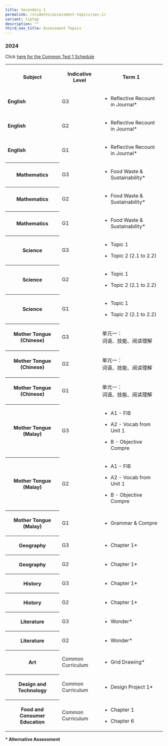 ```yaml
---
title: Secondary 1
permalink: /students/assessment-topics/sec-1/
variant: tiptap
description: ""
third_nav_title: Assessment Topics
---
```

<h3>2024</h3>
<p>Click <a href="/files/2024/2024_Common_Test_1_Final.pdf" rel="noopener noreferrer nofollow" target="_blank">here for the Common Test 1 Schedule</a>
</p>
<table>
<tbody>
<tr>
<th rowspan="1" colspan="1">
<p>Subject</p>
</th>
<th rowspan="1" colspan="1">
<p>Indicative Level</p>
</th>
<th rowspan="1" colspan="1">
<p>Term 1</p>
</th>
</tr>
<tr>
<td rowspan="1" colspan="1">
<p><strong>English</strong>
</p>
</td>
<td rowspan="1" colspan="1">
<p>G3</p>
</td>
<td rowspan="1" colspan="1">
<ul data-tight="true" class="tight">
<li>
<p>Reflective Recount in Journal*</p>
</li>
</ul>
</td>
</tr>
<tr>
<td rowspan="1" colspan="1">
<p><strong>English</strong>
</p>
</td>
<td rowspan="1" colspan="1">
<p>G2</p>
</td>
<td rowspan="1" colspan="1">
<ul data-tight="true" class="tight">
<li>
<p>Reflective Recount in Journal*</p>
</li>
</ul>
</td>
</tr>
<tr>
<td rowspan="1" colspan="1">
<p><strong>English</strong>
</p>
</td>
<td rowspan="1" colspan="1">
<p>G1</p>
</td>
<td rowspan="1" colspan="1">
<ul data-tight="true" class="tight">
<li>
<p>Reflective Recount in Journal*</p>
</li>
</ul>
</td>
</tr>
<tr>
<th rowspan="1" colspan="1">
<p>Mathematics</p>
</th>
<td rowspan="1" colspan="1">
<p>G3</p>
</td>
<td rowspan="1" colspan="1">
<ul data-tight="true" class="tight">
<li>
<p>Food Waste &amp; Sustainability*</p>
</li>
</ul>
</td>
</tr>
<tr>
<th rowspan="1" colspan="1">
<p>Mathematics</p>
</th>
<td rowspan="1" colspan="1">
<p>G2</p>
</td>
<td rowspan="1" colspan="1">
<ul data-tight="true" class="tight">
<li>
<p>Food Waste &amp; Sustainability*</p>
</li>
</ul>
</td>
</tr>
<tr>
<th rowspan="1" colspan="1">
<p>Mathematics</p>
</th>
<td rowspan="1" colspan="1">
<p>G1</p>
</td>
<td rowspan="1" colspan="1">
<ul data-tight="true" class="tight">
<li>
<p>Food Waste &amp; Sustainability*</p>
</li>
</ul>
</td>
</tr>
<tr>
<th rowspan="1" colspan="1">
<p>Science</p>
</th>
<td rowspan="1" colspan="1">
<p>G3</p>
</td>
<td rowspan="1" colspan="1">
<ul data-tight="true" class="tight">
<li>
<p>Topic 1</p>
</li>
<li>
<p>Topic 2 (2.1 to 2.2)</p>
</li>
</ul>
</td>
</tr>
<tr>
<th rowspan="1" colspan="1">
<p>Science</p>
</th>
<td rowspan="1" colspan="1">
<p>G2</p>
</td>
<td rowspan="1" colspan="1">
<ul data-tight="true" class="tight">
<li>
<p>Topic 1</p>
</li>
<li>
<p>Topic 2 (2.1 to 2.2)</p>
</li>
</ul>
</td>
</tr>
<tr>
<th rowspan="1" colspan="1">
<p>Science</p>
</th>
<td rowspan="1" colspan="1">
<p>G1</p>
</td>
<td rowspan="1" colspan="1">
<ul data-tight="true" class="tight">
<li>
<p>Topic 1</p>
</li>
<li>
<p>Topic 2 (2.1 to 2.2)</p>
</li>
</ul>
</td>
</tr>
<tr>
<th rowspan="1" colspan="1">
<p><strong>Mother Tongue (Chinese)</strong>
</p>
</th>
<td rowspan="1" colspan="1">
<p>G3</p>
</td>
<td rowspan="1" colspan="1">
<p>单元一：
<br>词语、技能、阅读理解</p>
</td>
</tr>
<tr>
<th rowspan="1" colspan="1">
<p><strong>Mother Tongue (Chinese)</strong>
</p>
</th>
<td rowspan="1" colspan="1">
<p>G2</p>
</td>
<td rowspan="1" colspan="1">
<p>单元一：
<br>词语、技能、阅读理解</p>
</td>
</tr>
<tr>
<th rowspan="1" colspan="1">
<p><strong>Mother Tongue (Chinese)</strong>
</p>
</th>
<td rowspan="1" colspan="1">
<p>G1</p>
</td>
<td rowspan="1" colspan="1">
<p>单元一：
<br>词语、技能、阅读理解</p>
</td>
</tr>
<tr>
<th rowspan="1" colspan="1">
<p><strong>Mother Tongue (Malay)</strong>
</p>
</th>
<td rowspan="1" colspan="1">
<p>G3</p>
</td>
<td rowspan="1" colspan="1">
<ul data-tight="true" class="tight">
<li>
<p>A1 - FIB</p>
</li>
<li>
<p>A2 - Vocab from Unit 1</p>
</li>
<li>
<p>B - Objective Compre</p>
</li>
</ul>
</td>
</tr>
<tr>
<th rowspan="1" colspan="1">
<p><strong>Mother Tongue (Malay)</strong>
</p>
</th>
<td rowspan="1" colspan="1">
<p>G2</p>
</td>
<td rowspan="1" colspan="1">
<ul data-tight="true" class="tight">
<li>
<p>A1 - FIB</p>
</li>
<li>
<p>A2 - Vocab from Unit 1</p>
</li>
<li>
<p>B - Objective Compre</p>
</li>
</ul>
</td>
</tr>
<tr>
<th rowspan="1" colspan="1">
<p><strong>Mother Tongue (Malay)</strong>
</p>
</th>
<td rowspan="1" colspan="1">
<p>G1</p>
</td>
<td rowspan="1" colspan="1">
<ul data-tight="true" class="tight">
<li>
<p>Grammar &amp; Compre</p>
</li>
</ul>
</td>
</tr>
<tr>
<th rowspan="1" colspan="1">
<p>Geography</p>
</th>
<td rowspan="1" colspan="1">
<p>G3</p>
</td>
<td rowspan="1" colspan="1">
<ul data-tight="true" class="tight">
<li>
<p>Chapter 1*</p>
</li>
</ul>
</td>
</tr>
<tr>
<th rowspan="1" colspan="1">
<p>Geography</p>
</th>
<td rowspan="1" colspan="1">
<p>G2</p>
</td>
<td rowspan="1" colspan="1">
<ul data-tight="true" class="tight">
<li>
<p>Chapter 1*</p>
</li>
</ul>
</td>
</tr>
<tr>
<th rowspan="1" colspan="1">
<p>History</p>
</th>
<td rowspan="1" colspan="1">
<p>G3</p>
</td>
<td rowspan="1" colspan="1">
<ul data-tight="true" class="tight">
<li>
<p>Chapter 1*</p>
</li>
</ul>
</td>
</tr>
<tr>
<th rowspan="1" colspan="1">
<p>History</p>
</th>
<td rowspan="1" colspan="1">
<p>G2</p>
</td>
<td rowspan="1" colspan="1">
<ul data-tight="true" class="tight">
<li>
<p>Chapter 1*</p>
</li>
</ul>
</td>
</tr>
<tr>
<th rowspan="1" colspan="1">
<p>Literature</p>
</th>
<td rowspan="1" colspan="1">
<p>G3</p>
</td>
<td rowspan="1" colspan="1">
<ul data-tight="true" class="tight">
<li>
<p>Wonder*</p>
</li>
</ul>
</td>
</tr>
<tr>
<th rowspan="1" colspan="1">
<p>Literature</p>
</th>
<td rowspan="1" colspan="1">
<p>G2</p>
</td>
<td rowspan="1" colspan="1">
<ul data-tight="true" class="tight">
<li>
<p>Wonder*</p>
</li>
</ul>
</td>
</tr>
<tr>
<th rowspan="1" colspan="1">
<p>Art</p>
</th>
<td rowspan="1" colspan="1">
<p>Common Curriculum</p>
</td>
<td rowspan="1" colspan="1">
<ul data-tight="true" class="tight">
<li>
<p>Grid Drawing*</p>
</li>
</ul>
</td>
</tr>
<tr>
<th rowspan="1" colspan="1">
<p>Design and Technology</p>
</th>
<td rowspan="1" colspan="1">
<p>Common Curriculum</p>
</td>
<td rowspan="1" colspan="1">
<ul data-tight="true" class="tight">
<li>
<p>Design Project 1*</p>
</li>
</ul>
</td>
</tr>
<tr>
<th rowspan="1" colspan="1">
<p>Food and Consumer Education</p>
</th>
<td rowspan="1" colspan="1">
<p>Common Curriculum</p>
</td>
<td rowspan="1" colspan="1">
<ul data-tight="true" class="tight">
<li>
<p>Chapter 1</p>
</li>
<li>
<p>Chapter 6</p>
</li>
</ul>
</td>
</tr>
</tbody>
</table>
<p><strong>* Alternative Assessment</strong>
</p>
<p></p>
<p></p>
<p></p>
<p></p>
<p></p>
<p></p>
<p></p>
<p></p>
<p></p>
<p></p>
<p></p>
<p></p>
<p></p>
<p></p>
<p></p>
<p></p>
<p></p>
<p></p>
<p></p>